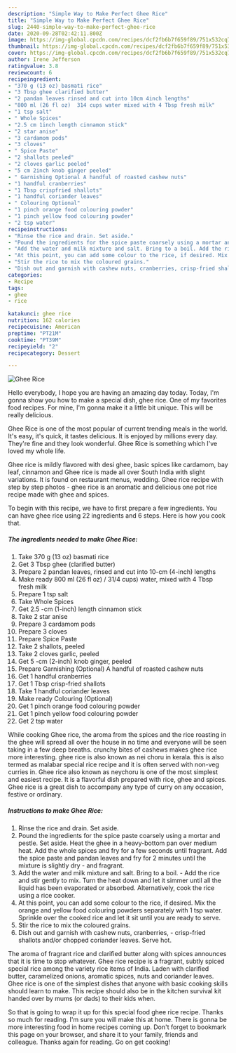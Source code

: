 ```yaml
---
description: "Simple Way to Make Perfect Ghee Rice"
title: "Simple Way to Make Perfect Ghee Rice"
slug: 2440-simple-way-to-make-perfect-ghee-rice
date: 2020-09-28T02:42:11.800Z
image: https://img-global.cpcdn.com/recipes/dcf2fb6b7f659f89/751x532cq70/ghee-rice-recipe-main-photo.jpg
thumbnail: https://img-global.cpcdn.com/recipes/dcf2fb6b7f659f89/751x532cq70/ghee-rice-recipe-main-photo.jpg
cover: https://img-global.cpcdn.com/recipes/dcf2fb6b7f659f89/751x532cq70/ghee-rice-recipe-main-photo.jpg
author: Irene Jefferson
ratingvalue: 3.8
reviewcount: 6
recipeingredient:
- "370 g (13 oz) basmati rice"
- "3 Tbsp ghee clarified butter"
- "2 pandan leaves rinsed and cut into 10cm 4inch lengths"
- "800 ml (26 fl oz)  314 cups water mixed with 4 Tbsp fresh milk"
- "1 tsp salt"
- " Whole Spices"
- "2.5 cm 1inch length cinnamon stick"
- "2 star anise"
- "3 cardamom pods"
- "3 cloves"
- " Spice Paste"
- "2 shallots peeled"
- "2 cloves garlic peeled"
- "5 cm 2inch knob ginger peeled"
- " Garnishing Optional A handful of roasted cashew nuts"
- "1 handful cranberries"
- "1 Tbsp crispfried shallots"
- "1 handful coriander leaves"
- " Colouring Optional"
- "1 pinch orange food colouring powder"
- "1 pinch yellow food colouring powder"
- "2 tsp water"
recipeinstructions:
- "Rinse the rice and drain. Set aside."
- "Pound the ingredients for the spice paste coarsely using a mortar and pestle. Set aside. Heat the ghee in a heavy-bottom pan over medium heat. Add the whole spices and fry for a few seconds until fragrant. Add the spice paste and pandan leaves and fry for 2 minutes until the mixture is slightly dry and fragrant."
- "Add the water and milk mixture and salt. Bring to a boil. Add the rice and stir gently to mix. Turn the heat down and let it simmer until all the liquid has been evaporated or absorbed. Alternatively, cook the rice using a rice cooker."
- "At this point, you can add some colour to the rice, if desired. Mix the orange and yellow food colouring powders separately with 1 tsp water. Sprinkle over the cooked rice and let it sit until you are ready to serve."
- "Stir the rice to mix the coloured grains."
- "Dish out and garnish with cashew nuts, cranberries, crisp-fried shallots and/or chopped coriander leaves. Serve hot."
categories:
- Recipe
tags:
- ghee
- rice

katakunci: ghee rice 
nutrition: 162 calories
recipecuisine: American
preptime: "PT21M"
cooktime: "PT39M"
recipeyield: "2"
recipecategory: Dessert

---
```



![Ghee Rice](https://img-global.cpcdn.com/recipes/dcf2fb6b7f659f89/751x532cq70/ghee-rice-recipe-main-photo.jpg)

Hello everybody, I hope you are having an amazing day today. Today, I'm gonna show you how to make a special dish, ghee rice. One of my favorites food recipes. For mine, I'm gonna make it a little bit unique. This will be really delicious.

Ghee Rice is one of the most popular of current trending meals in the world. It's easy, it's quick, it tastes delicious. It is enjoyed by millions every day. They're fine and they look wonderful. Ghee Rice is something which I've loved my whole life.

Ghee rice is mildly flavored with desi ghee, basic spices like cardamom, bay leaf, cinnamon and Ghee rice is made all over South India with slight variations. It is found on restaurant menus, wedding. Ghee rice recipe with step by step photos - ghee rice is an aromatic and delicious one pot rice recipe made with ghee and spices.


To begin with this recipe, we have to first prepare a few ingredients. You can have ghee rice using 22 ingredients and 6 steps. Here is how you cook that.

<!--inarticleads1-->

##### The ingredients needed to make Ghee Rice:

1. Take 370 g (13 oz) basmati rice
1. Get 3 Tbsp ghee (clarified butter)
1. Prepare 2 pandan leaves, rinsed and cut into 10-cm (4-inch) lengths
1. Make ready 800 ml (26 fl oz) / 31/4 cups) water, mixed with 4 Tbsp fresh milk
1. Prepare 1 tsp salt
1. Take  Whole Spices
1. Get 2.5 -cm (1-inch) length cinnamon stick
1. Take 2 star anise
1. Prepare 3 cardamom pods
1. Prepare 3 cloves
1. Prepare  Spice Paste
1. Take 2 shallots, peeled
1. Take 2 cloves garlic, peeled
1. Get 5 -cm (2-inch) knob ginger, peeled
1. Prepare  Garnishing (Optional) A handful of roasted cashew nuts
1. Get 1 handful cranberries
1. Get 1 Tbsp crisp-fried shallots
1. Take 1 handful coriander leaves
1. Make ready  Colouring (Optional)
1. Get 1 pinch orange food colouring powder
1. Get 1 pinch yellow food colouring powder
1. Get 2 tsp water


While cooking Ghee rice, the aroma from the spices and the rice roasting in the ghee will spread all over the house in no time and everyone will be seen taking in a few deep breaths. crunchy bites of cashews makes ghee rice more interesting. ghee rice is also known as nei choru in kerala. this is also termed as malabar special rice recipe and it is often served with non-veg curries in. Ghee rice also known as neychoru is one of the most simplest and easiest recipe. It is a flavorful dish prepared with rice, ghee and spices. Ghee rice is a great dish to accompany any type of curry on any occasion, festive or ordinary. 

<!--inarticleads2-->

##### Instructions to make Ghee Rice:

1. Rinse the rice and drain. Set aside.
1. Pound the ingredients for the spice paste coarsely using a mortar and pestle. Set aside. Heat the ghee in a heavy-bottom pan over medium heat. Add the whole spices and fry for a few seconds until fragrant. Add the spice paste and pandan leaves and fry for 2 minutes until the mixture is slightly dry - and fragrant.
1. Add the water and milk mixture and salt. Bring to a boil. - Add the rice and stir gently to mix. Turn the heat down and let it simmer until all the liquid has been evaporated or absorbed. Alternatively, cook the rice using a rice cooker.
1. At this point, you can add some colour to the rice, if desired. Mix the orange and yellow food colouring powders separately with 1 tsp water. Sprinkle over the cooked rice and let it sit until you are ready to serve.
1. Stir the rice to mix the coloured grains.
1. Dish out and garnish with cashew nuts, cranberries, - crisp-fried shallots and/or chopped coriander leaves. Serve hot.


The aroma of fragrant rice and clarified butter along with spices announces that it is time to stop whatever. Ghee rice recipe is a fragrant, subtly spiced special rice among the variety rice items of India. Laden with clarified butter, caramelized onions, aromatic spices, nuts and coriander leaves. Ghee rice is one of the simplest dishes that anyone with basic cooking skills should learn to make. This recipe should also be in the kitchen survival kit handed over by mums (or dads) to their kids when. 

So that is going to wrap it up for this special food ghee rice recipe. Thanks so much for reading. I'm sure you will make this at home. There is gonna be more interesting food in home recipes coming up. Don't forget to bookmark this page on your browser, and share it to your family, friends and colleague. Thanks again for reading. Go on get cooking!
